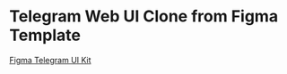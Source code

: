 # Telegram Web UI Clone from Figma Template

[Figma Telegram UI Kit](https://www.figma.com/file/n5VrmeIgHVJJ8fmrc5kqck/Chatgram-Web-App-%26-UI-Kit-(Telegram-Inspired)-(Community)?node-id=11%3A173)